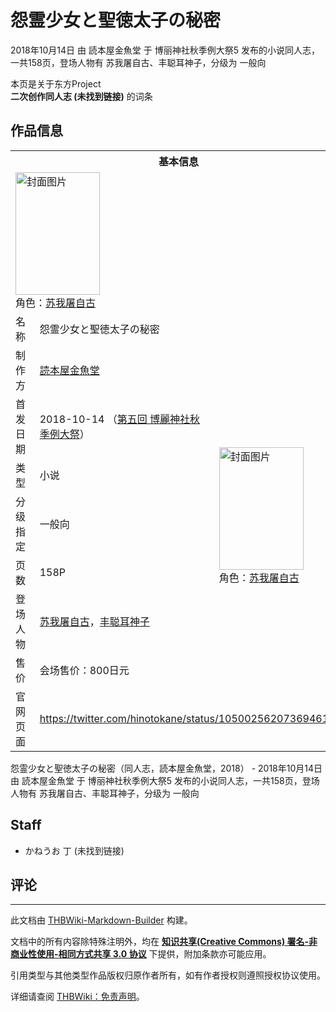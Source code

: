 # 怨霊少女と聖徳太子の秘密

<!-- source html: G:\repos\THBWiki-Markdown-Builder\THBWikiMarkdown\Temp\main\e\e9\ns0%3A%E6%80%A8%E9%9C%8A%E5%B0%91%E5%A5%B3%E3%81%A8%E8%81%96%E5%BE%B3%E5%A4%AA%E5%AD%90%E3%81%AE%E7%A7%98%E5%AF%86.html -->

2018年10月14日 由 読本屋金魚堂 于 博丽神社秋季例大祭5 发布的小说同人志，一共158页，登场人物有 苏我屠自古、丰聪耳神子，分级为 一般向

本页是关于东方Project  
 **二次创作同人志 (未找到链接)** 的词条

## 作品信息

<table><tbody><tr><th colspan="3">基本信息</th></tr><tr><td class="cover-artwork-mobile" colspan="2"><a href="./文件-怨霊少女と聖徳太子の秘密封面.jpg.md" class="image" title="封面图片"><img alt="封面图片" src="https://upload.thwiki.cc/thumb/3/35/%E6%80%A8%E9%9C%8A%E5%B0%91%E5%A5%B3%E3%81%A8%E8%81%96%E5%BE%B3%E5%A4%AA%E5%AD%90%E3%81%AE%E7%A7%98%E5%AF%86%E5%B0%81%E9%9D%A2.jpg/135px-%E6%80%A8%E9%9C%8A%E5%B0%91%E5%A5%B3%E3%81%A8%E8%81%96%E5%BE%B3%E5%A4%AA%E5%AD%90%E3%81%AE%E7%A7%98%E5%AF%86%E5%B0%81%E9%9D%A2.jpg" decoding="async" loading="lazy" width="135" height="196" srcset="https://upload.thwiki.cc/thumb/3/35/%E6%80%A8%E9%9C%8A%E5%B0%91%E5%A5%B3%E3%81%A8%E8%81%96%E5%BE%B3%E5%A4%AA%E5%AD%90%E3%81%AE%E7%A7%98%E5%AF%86%E5%B0%81%E9%9D%A2.jpg/203px-%E6%80%A8%E9%9C%8A%E5%B0%91%E5%A5%B3%E3%81%A8%E8%81%96%E5%BE%B3%E5%A4%AA%E5%AD%90%E3%81%AE%E7%A7%98%E5%AF%86%E5%B0%81%E9%9D%A2.jpg 1.5x, https://upload.thwiki.cc/thumb/3/35/%E6%80%A8%E9%9C%8A%E5%B0%91%E5%A5%B3%E3%81%A8%E8%81%96%E5%BE%B3%E5%A4%AA%E5%AD%90%E3%81%AE%E7%A7%98%E5%AF%86%E5%B0%81%E9%9D%A2.jpg/271px-%E6%80%A8%E9%9C%8A%E5%B0%91%E5%A5%B3%E3%81%A8%E8%81%96%E5%BE%B3%E5%A4%AA%E5%AD%90%E3%81%AE%E7%A7%98%E5%AF%86%E5%B0%81%E9%9D%A2.jpg 2x" data-file-width="900" data-file-height="1301"></a><div class="cover-char">角色：<a href="./苏我屠自古.md" title="苏我屠自古">苏我屠自古</a></div></td>
</tr><tr><td class="label">名称</td><td colspan="2"> 怨霊少女と聖徳太子の秘密 </td></tr><tr><td class="label">制作方</td><td><a href="./読本屋金魚堂.md" title="読本屋金魚堂">読本屋金魚堂</a></td><td class="cover-artwork" rowspan="7" style="min-width:196px;"><a href="./文件-怨霊少女と聖徳太子の秘密封面.jpg.md" class="image" title="封面图片"><img alt="封面图片" src="https://upload.thwiki.cc/thumb/3/35/%E6%80%A8%E9%9C%8A%E5%B0%91%E5%A5%B3%E3%81%A8%E8%81%96%E5%BE%B3%E5%A4%AA%E5%AD%90%E3%81%AE%E7%A7%98%E5%AF%86%E5%B0%81%E9%9D%A2.jpg/135px-%E6%80%A8%E9%9C%8A%E5%B0%91%E5%A5%B3%E3%81%A8%E8%81%96%E5%BE%B3%E5%A4%AA%E5%AD%90%E3%81%AE%E7%A7%98%E5%AF%86%E5%B0%81%E9%9D%A2.jpg" decoding="async" loading="lazy" width="135" height="196" srcset="https://upload.thwiki.cc/thumb/3/35/%E6%80%A8%E9%9C%8A%E5%B0%91%E5%A5%B3%E3%81%A8%E8%81%96%E5%BE%B3%E5%A4%AA%E5%AD%90%E3%81%AE%E7%A7%98%E5%AF%86%E5%B0%81%E9%9D%A2.jpg/203px-%E6%80%A8%E9%9C%8A%E5%B0%91%E5%A5%B3%E3%81%A8%E8%81%96%E5%BE%B3%E5%A4%AA%E5%AD%90%E3%81%AE%E7%A7%98%E5%AF%86%E5%B0%81%E9%9D%A2.jpg 1.5x, https://upload.thwiki.cc/thumb/3/35/%E6%80%A8%E9%9C%8A%E5%B0%91%E5%A5%B3%E3%81%A8%E8%81%96%E5%BE%B3%E5%A4%AA%E5%AD%90%E3%81%AE%E7%A7%98%E5%AF%86%E5%B0%81%E9%9D%A2.jpg/271px-%E6%80%A8%E9%9C%8A%E5%B0%91%E5%A5%B3%E3%81%A8%E8%81%96%E5%BE%B3%E5%A4%AA%E5%AD%90%E3%81%AE%E7%A7%98%E5%AF%86%E5%B0%81%E9%9D%A2.jpg 2x" data-file-width="900" data-file-height="1301"></a><div class="cover-char">角色：<a href="./苏我屠自古.md" title="苏我屠自古">苏我屠自古</a></div></td>
</tr><tr><td class="label">首发日期</td><td>2018-10-14&#160;（<a href="/展会作品列表?e=%E5%8D%9A%E4%B8%BD%E7%A5%9E%E7%A4%BE%E7%A7%8B%E5%AD%A3%E4%BE%8B%E5%A4%A7%E7%A5%AD%235">第五回 博麗神社秋季例大祭</a>）</td></tr><tr><td class="label">类型</td><td>小说</td></tr><tr><td class="label">分级指定</td><td>一般向</td></tr><tr><td class="label">页数</td><td>158P</td></tr><tr><td class="label">登场人物</td><td><a href="./苏我屠自古.md" title="苏我屠自古">苏我屠自古</a>，<a href="./丰聪耳神子.md" title="丰聪耳神子">丰聪耳神子</a></td></tr><tr><td class="label">售价</td><td>会场售价：800日元</td></tr>
<tr><td class="label">官网页面</td><td colspan="2"><a rel="nofollow" class="external free" href="https://twitter.com/hinotokane/status/1050025620736946182">https://twitter.com/hinotokane/status/1050025620736946182</a></td></tr></tbody></table>

怨霊少女と聖徳太子の秘密（同人志，読本屋金魚堂，2018） - 2018年10月14日 由 読本屋金魚堂 于 博丽神社秋季例大祭5 发布的小说同人志，一共158页，登场人物有 苏我屠自古、丰聪耳神子，分级为 一般向

## Staff
- かねうお 丁 (未找到链接)


## 评论




---

此文档由 [THBWiki-Markdown-Builder](https://github.com/Delsin-Yu/THBWiki-Markdown-Builder) 构建。

文档中的所有内容除特殊注明外，均在 [**知识共享(Creative Commons) 署名-非商业性使用-相同方式共享 3.0 协议**](https://creativecommons.org/licenses/by-sa/3.0/deed.zh-hans) 下提供，附加条款亦可能应用。

引用类型与其他类型作品版权归原作者所有，如有作者授权则遵照授权协议使用。

详细请查阅 [THBWiki：免责声明](https://thbwiki.cc/THBWiki:%E5%85%8D%E8%B4%A3%E5%A3%B0%E6%98%8E)。

